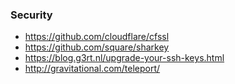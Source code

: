 ### Security

- https://github.com/cloudflare/cfssl
- https://github.com/square/sharkey
- https://blog.g3rt.nl/upgrade-your-ssh-keys.html
- http://gravitational.com/teleport/
